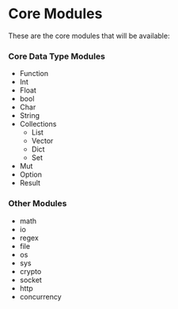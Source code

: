 Core Modules
============
These are the core modules that will be available:
### Core Data Type Modules
- Function
- Int
- Float
- bool
- Char
- String
- Collections
	- List
	- Vector
	- Dict
	- Set
- Mut
- Option
- Result

### Other Modules
- math
- io
- regex
- file
- os
- sys
- crypto
- socket
- http
- concurrency